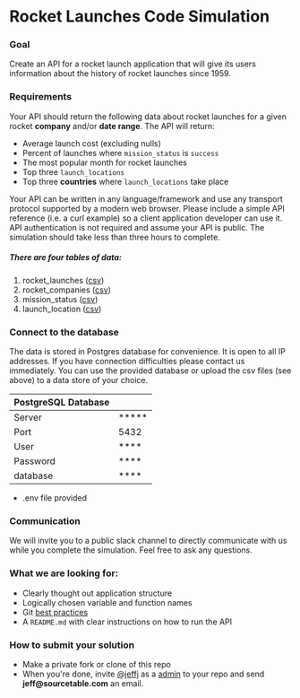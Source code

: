 
# Rocket Launches Code Simulation

### Goal
Create an API for a rocket launch application that will give its users information about the history of rocket launches since 1959.

### Requirements
Your API should return the following data about rocket launches for a given rocket __company__ and/or __date range__.  The API will return:

* Average launch cost (excluding nulls)
* Percent of launches where `mission_status` is `success`
* The most popular month for rocket launches
* Top three `launch_locations`
* Top three __countries__ where `launch_locations` take place

Your API can be written in any language/framework and use any transport protocol supported by a modern web browser. Please include a simple API reference (i.e. a curl example) so a client application developer can use it. API authentication is not required and assume your API is public. The simulation should take less than three hours to complete.

##### There are four tables of data:

1. rocket_launches ([csv](https://github.com/sourcetable/rocket-launch-api-simulation/blob/master/csv/rocket_launches.csv))
2. rocket_companies ([csv](https://github.com/sourcetable/rocket-launch-api-simulation/blob/master/csv/rocket_companies.csv))
3. mission_status ([csv](https://github.com/sourcetable/rocket-launch-api-simulation/blob/master/csv/mission_status.csv))
4. launch_location ([csv](https://github.com/sourcetable/rocket-launch-api-simulation/csv/blob/master/csv/launch_location.csv))


### Connect to the database
The data is stored in Postgres database for convenience. It is open to all IP addresses.  If you have connection difficulties please contact us immediately.  You can use the provided database or upload the csv files (see above) to a data store of your choice.

| PostgreSQL Database| |
|---|---|
| Server|*****|
| Port | 5432 |
| User | **** |
| Password | ****	 |
|database| **** |

* .env file provided

### Communication
We will invite you to a public slack channel to directly communicate with us while you complete the simulation. Feel free to ask any questions.

### What we are looking for:

* Clearly thought out application structure
* Logically chosen variable and function names
* Git [best practices](https://guides.github.com/introduction/flow/)
* A `README.md` with clear instructions on how to run the API


### How to submit your solution
* Make a private fork or clone of this repo
* When you're done, invite [@jeffj](https://github.com/jeffj) as a [admin](https://docs.github.com/en/github/setting-up-and-managing-organizations-and-teams/repository-permission-levels-for-an-organization#permission-levels-for-repositories-owned-by-an-organization) to your repo and send __jeff@sourcetable.com__ an email.
